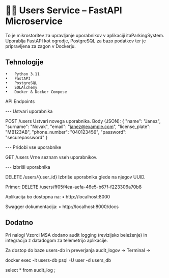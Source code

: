 # 🧑‍💻 Users Service – FastAPI Microservice

To je mikrostoritev za upravljanje uporabnikov v aplikaciji itaParkingSystem. Uporablja FastAPI kot ogrodje, PostgreSQL za bazo podatkov ter je pripravljena za zagon v Dockerju.

## Tehnologije
	•	Python 3.11
	•	FastAPI
	•	PostgreSQL
	•	SQLAlchemy
	•	Docker & Docker Compose

API Endpoints

--- Ustvari uporabnika

POST /users
Ustvari novega uporabnika.
Body (JSON):
{
  "name": "Janez",
  "surname": "Novak",
  "email": "janez@example.com",
  "license_plate": "MB123AB",
  "phone_number": "040123456",
  "password": "securepassword"
}

--- Pridobi vse uporabnike

GET /users
Vrne seznam vseh uporabnikov.

--- Izbriši uporabnika

DELETE /users/{user_id}
Izbriše uporabnika glede na njegov UUID.

Primer:
DELETE /users/ff05f4ea-aefa-46e5-b67f-f223306a70b8

Aplikacija bo dostopna na:
	•	http://localhost:8000

Swagger dokumentacija:
	•	http://localhost:8000/docs


## Dodatno
Pri nalogi Vzorci MSA dodano audit logging (revizijsko beleženje) in integracija z datadogom za telemetrijo aplikacije.

Za dostop do baze users-db in preverjanja audit_logov ->
Terminal -> 
>
docker exec -it users-db psql -U user -d users_db
>
select * from audit_log
;
